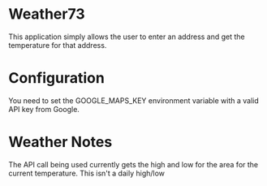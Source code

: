 # Weather73

This application simply allows the user to enter an address and get the 
temperature for that address.


# Configuration
You need to set the GOOGLE_MAPS_KEY environment variable with a valid API
key from Google.

# Weather Notes
The API call being used currently gets the high and low for the area for the
current temperature. This isn't a daily high/low